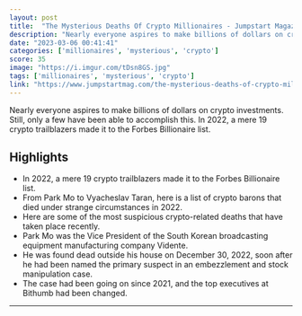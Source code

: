 ```yaml
---
layout: post
title:  "The Mysterious Deaths Of Crypto Millionaires - Jumpstart Magazine"
description: "Nearly everyone aspires to make billions of dollars on crypto investments. Still, only a few have been able to accomplish this. In 2022, a mere 19 crypto trailblazers made it to the Forbes Billionaire list."
date: "2023-03-06 00:41:41"
categories: ['millionaires', 'mysterious', 'crypto']
score: 35
image: "https://i.imgur.com/tDsn8GS.jpg"
tags: ['millionaires', 'mysterious', 'crypto']
link: "https://www.jumpstartmag.com/the-mysterious-deaths-of-crypto-millionaires/"
---
```


Nearly everyone aspires to make billions of dollars on crypto investments. Still, only a few have been able to accomplish this. In 2022, a mere 19 crypto trailblazers made it to the Forbes Billionaire list.

## Highlights

- In 2022, a mere 19 crypto trailblazers made it to the Forbes Billionaire list.
- From Park Mo to Vyacheslav Taran, here is a list of crypto barons that died under strange circumstances in 2022.
- Here are some of the most suspicious crypto-related deaths that have taken place recently.
- Park Mo was the Vice President of the South Korean broadcasting equipment manufacturing company Vidente.
- He was found dead outside his house on December 30, 2022, soon after he had been named the primary suspect in an embezzlement and stock manipulation case.
- The case had been going on since 2021, and the top executives at Bithumb had been changed.

---
